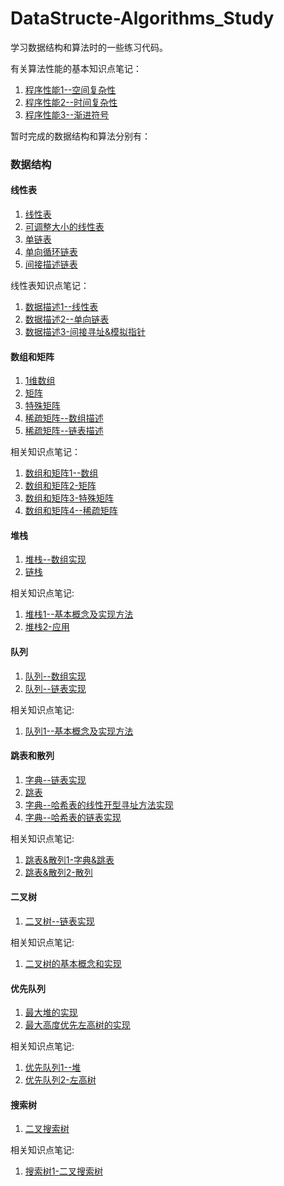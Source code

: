 # DataStructe-Algorithms_Study

学习数据结构和算法时的一些练习代码。

有关算法性能的基本知识点笔记：

1. [程序性能1--空间复杂性](http://ccc013.github.io/2016/06/04/%E7%A8%8B%E5%BA%8F%E6%80%A7%E8%83%BD1-%E7%A9%BA%E9%97%B4%E5%A4%8D%E6%9D%82%E6%80%A7/)
2. [程序性能2--时间复杂性](http://ccc013.github.io/2016/06/04/%E7%A8%8B%E5%BA%8F%E6%80%A7%E8%83%BD2-%E6%97%B6%E9%97%B4%E5%A4%8D%E6%9D%82%E6%80%A7/)
3. [程序性能3--渐进符号](http://ccc013.github.io/2016/06/07/%E7%A8%8B%E5%BA%8F%E6%80%A7%E8%83%BD3-%E6%B8%90%E8%BF%9B%E7%AC%A6%E5%8F%B7/)

暂时完成的数据结构和算法分别有：

### 数据结构

#### 线性表

1. [线性表](https://github.com/ccc013/DataStructe-Algorithms_Study/blob/master/LinearList/llist.h)
2. [可调整大小的线性表](https://github.com/ccc013/DataStructe-Algorithms_Study/blob/master/LinearList/ResizeLinearList.h)
3. [单链表](https://github.com/ccc013/DataStructe-Algorithms_Study/blob/master/LinearList/ChainList.h)
4. [单向循环链表](https://github.com/ccc013/DataStructe-Algorithms_Study/blob/master/LinearList/CircularList.h)
5. [间接描述链表](https://github.com/ccc013/DataStructe-Algorithms_Study/blob/master/LinearList/IndirectList.h)

线性表知识点笔记：

1. [数据描述1--线性表](http://ccc013.github.io/2016/06/08/%E6%95%B0%E6%8D%AE%E6%8F%8F%E8%BF%B01-%E7%BA%BF%E6%80%A7%E8%A1%A8/)
2. [数据描述2--单向链表](http://ccc013.github.io/2016/06/09/%E6%95%B0%E6%8D%AE%E6%8F%8F%E8%BF%B02-%E5%8D%95%E5%90%91%E9%93%BE%E8%A1%A8/)
3. [数据描述3-间接寻址&模拟指针](http://ccc013.github.io/2016/06/16/%E6%95%B0%E6%8D%AE%E6%8F%8F%E8%BF%B03-%E9%97%B4%E6%8E%A5%E5%AF%BB%E5%9D%80-%E6%A8%A1%E6%8B%9F%E6%8C%87%E9%92%88/)

#### 数组和矩阵

1. [1维数组](https://github.com/ccc013/DataStructe-Algorithms_Study/blob/master/ArrayAndMatrix/Array1D.h)
2. [矩阵](https://github.com/ccc013/DataStructe-Algorithms_Study/blob/master/ArrayAndMatrix/Matrix.h)
3. [特殊矩阵](https://github.com/ccc013/DataStructe-Algorithms_Study/blob/master/ArrayAndMatrix/SpecialMatrix.h)
4. [稀疏矩阵--数组描述](https://github.com/ccc013/DataStructe-Algorithms_Study/blob/master/ArrayAndMatrix/SparseMatrix.h)
5. [稀疏矩阵--链表描述](https://github.com/ccc013/DataStructe-Algorithms_Study/blob/master/ArrayAndMatrix/LinkMatrix.h)

相关知识点笔记：

1. [数组和矩阵1--数组](http://ccc013.github.io/2016/06/28/%E6%95%B0%E7%BB%84%E5%92%8C%E7%9F%A9%E9%98%B51-%E6%95%B0%E7%BB%84/)
2. [数组和矩阵2-矩阵](http://ccc013.github.io/2016/06/30/%E6%95%B0%E7%BB%84%E5%92%8C%E7%9F%A9%E9%98%B52-%E7%9F%A9%E9%98%B5/)
3. [数组和矩阵3-特殊矩阵](http://ccc013.github.io/2016/07/05/%E6%95%B0%E7%BB%84%E5%92%8C%E7%9F%A9%E9%98%B53-%E7%89%B9%E6%AE%8A%E7%9F%A9%E9%98%B5/)
4. [数组和矩阵4--稀疏矩阵](http://ccc013.github.io/2016/07/07/%E6%95%B0%E7%BB%84%E5%92%8C%E7%9F%A9%E9%98%B54-%E7%A8%80%E7%96%8F%E7%9F%A9%E9%98%B5/)


#### 堆栈

1. [堆栈--数组实现](https://github.com/ccc013/DataStructe-Algorithms_Study/blob/master/Stack/Stack.h)
2. [链栈](https://github.com/ccc013/DataStructe-Algorithms_Study/blob/master/Stack/LinkedStack.h)

相关知识点笔记:

1. [堆栈1--基本概念及实现方法](http://ccc013.github.io/2016/07/12/%E5%A0%86%E6%A0%881-%E5%9F%BA%E6%9C%AC%E6%A6%82%E5%BF%B5%E5%8F%8A%E5%AE%9E%E7%8E%B0%E6%96%B9%E6%B3%95/)
2. [堆栈2-应用](http://ccc013.github.io/2016/07/21/%E5%A0%86%E6%A0%882-%E5%BA%94%E7%94%A81/)


#### 队列

1. [队列--数组实现](https://github.com/ccc013/DataStructe-Algorithms_Study/blob/master/Queue/Queue.h)
2. [队列--链表实现](https://github.com/ccc013/DataStructe-Algorithms_Study/blob/master/Queue/LinkedQueue.h)

相关知识点笔记:

1. [队列1--基本概念及实现方法](http://ccc013.github.io/2016/07/23/%E9%98%9F%E5%88%971-%E5%9F%BA%E6%9C%AC%E6%A6%82%E5%BF%B5%E5%8F%8A%E5%AE%9E%E7%8E%B0%E6%96%B9%E6%B3%95/)

#### 跳表和散列

1. [字典--链表实现](https://github.com/ccc013/DataStructe-Algorithms_Study/blob/master/SkipList%26HashTable/SortedChain.h)
2. [跳表](https://github.com/ccc013/DataStructe-Algorithms_Study/blob/master/SkipList%26HashTable/SkipList.h)
3. [字典--哈希表的线性开型寻址方法实现](https://github.com/ccc013/DataStructe-Algorithms_Study/blob/master/SkipList%26HashTable/HashTable.h)
4. [字典--哈希表的链表实现](https://github.com/ccc013/DataStructe-Algorithms_Study/blob/master/SkipList%26HashTable/ChainHashTable.h)

相关知识点笔记:

1. [跳表&散列1-字典&跳表](http://ccc013.github.io/2016/07/27/%E8%B7%B3%E8%A1%A8-%E6%95%A3%E5%88%971-%E5%AD%97%E5%85%B8-%E8%B7%B3%E8%A1%A8/)
2. [跳表&散列2-散列](http://ccc013.github.io/2016/08/07/%E8%B7%B3%E8%A1%A8-%E6%95%A3%E5%88%972-%E6%95%A3%E5%88%97/)

#### 二叉树

1. [二叉树--链表实现](https://github.com/ccc013/DataStructe-Algorithms_Study/blob/master/BinaryTree/BinaryTree.h)

相关知识点笔记:
1. [二叉树的基本概念和实现](http://ccc013.github.io/2016/08/18/%E4%BA%8C%E5%8F%89%E6%A0%91%E7%9A%84%E5%9F%BA%E6%9C%AC%E6%A6%82%E5%BF%B5%E5%92%8C%E5%AE%9E%E7%8E%B0/)

#### 优先队列
1. [最大堆的实现](https://github.com/ccc013/DataStructe-Algorithms_Study/blob/master/PriorityQueue/MaxHeap.h)
2. [最大高度优先左高树的实现](https://github.com/ccc013/DataStructe-Algorithms_Study/blob/master/PriorityQueue/MaxHBLT.h)

相关知识点笔记:
1. [优先队列1--堆](http://ccc013.github.io/2016/08/23/%E4%BC%98%E5%85%88%E9%98%9F%E5%88%971-%E5%A0%86/)
2. [优先队列2-左高树](http://ccc013.github.io/2016/08/24/%E4%BC%98%E5%85%88%E9%98%9F%E5%88%972-%E5%B7%A6%E9%AB%98%E6%A0%91/)

#### 搜索树

1. [二叉搜索树](https://github.com/ccc013/DataStructe-Algorithms_Study/blob/master/SearchTrees/BSTree.h)

相关知识点笔记:
1. [搜索树1-二叉搜索树](http://ccc013.github.io/2016/08/31/%E6%90%9C%E7%B4%A2%E6%A0%911-%E4%BA%8C%E5%8F%89%E6%90%9C%E7%B4%A2%E6%A0%91/)

